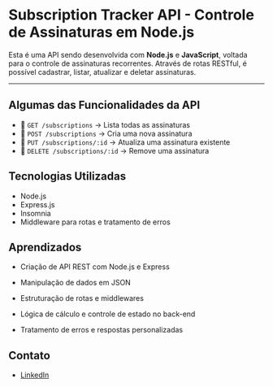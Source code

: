 # Subscription Tracker API - Controle de Assinaturas em Node.js

Esta é uma API sendo desenvolvida com **Node.js** e **JavaScript**, voltada para o controle de assinaturas recorrentes. Através de rotas RESTful, é possível cadastrar, listar, atualizar e deletar assinaturas.

---

## Algumas das Funcionalidades da API

- 🔹 `GET /subscriptions` → Lista todas as assinaturas
- 🔹 `POST /subscriptions` → Cria uma nova assinatura
- 🔹 `PUT /subscriptions/:id` → Atualiza uma assinatura existente
- 🔹 `DELETE /subscriptions/:id` → Remove uma assinatura

## Tecnologias Utilizadas

- Node.js
- Express.js
- Insomnia
- Middleware para rotas e tratamento de erros

## Aprendizados
- Criação de API REST com Node.js e Express

- Manipulação de dados em JSON

- Estruturação de rotas e middlewares

- Lógica de cálculo e controle de estado no back-end

- Tratamento de erros e respostas personalizadas

## Contato
- [LinkedIn](https://www.linkedin.com/in/lukgoes/)
